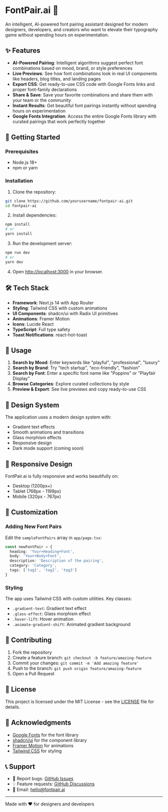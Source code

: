 # FontPair.ai 🎨

An intelligent, AI-powered font pairing assistant designed for modern designers, developers, and creators who want to elevate their typography game without spending hours on experimentation.

## ✨ Features

- **AI-Powered Pairing**: Intelligent algorithms suggest perfect font combinations based on mood, brand, or style preferences
- **Live Previews**: See how font combinations look in real UI components like headers, blog titles, and landing pages
- **Export CSS**: Get ready-to-use CSS code with Google Fonts links and proper font-family declarations
- **Share & Save**: Save your favorite combinations and share them with your team or the community
- **Instant Results**: Get beautiful font pairings instantly without spending hours on experimentation
- **Google Fonts Integration**: Access the entire Google Fonts library with curated pairings that work perfectly together

## 🚀 Getting Started

### Prerequisites

- Node.js 18+ 
- npm or yarn

### Installation

1. Clone the repository:
```bash
git clone https://github.com/yourusername/fontpair-ai.git
cd fontpair-ai
```

2. Install dependencies:
```bash
npm install
# or
yarn install
```

3. Run the development server:
```bash
npm run dev
# or
yarn dev
```

4. Open [http://localhost:3000](http://localhost:3000) in your browser.

## 🛠️ Tech Stack

- **Framework**: Next.js 14 with App Router
- **Styling**: Tailwind CSS with custom animations
- **UI Components**: shadcn/ui with Radix UI primitives
- **Animations**: Framer Motion
- **Icons**: Lucide React
- **TypeScript**: Full type safety
- **Toast Notifications**: react-hot-toast

## 🎯 Usage

1. **Search by Mood**: Enter keywords like "playful", "professional", "luxury"
2. **Search by Brand**: Try "tech startup", "eco-friendly", "fashion"
3. **Search by Font**: Enter a specific font name like "Poppins" or "Playfair Display"
4. **Browse Categories**: Explore curated collections by style
5. **Preview & Export**: See live previews and copy ready-to-use CSS

## 🎨 Design System

The application uses a modern design system with:
- Gradient text effects
- Smooth animations and transitions
- Glass morphism effects
- Responsive design
- Dark mode support (coming soon)

## 📱 Responsive Design

FontPair.ai is fully responsive and works beautifully on:
- Desktop (1200px+)
- Tablet (768px - 1199px)
- Mobile (320px - 767px)

## 🔧 Customization

### Adding New Font Pairs

Edit the `sampleFontPairs` array in `app/page.tsx`:

```typescript
const newFontPair = {
  heading: 'Your+Heading+Font',
  body: 'Your+Body+Font',
  description: 'Description of the pairing',
  category: 'Category',
  tags: ['tag1', 'tag2', 'tag3']
}
```

### Styling

The app uses Tailwind CSS with custom utilities. Key classes:
- `.gradient-text`: Gradient text effect
- `.glass-effect`: Glass morphism effect
- `.hover-lift`: Hover animation
- `.animate-gradient-shift`: Animated gradient background

## 🤝 Contributing

1. Fork the repository
2. Create a feature branch: `git checkout -b feature/amazing-feature`
3. Commit your changes: `git commit -m 'Add amazing feature'`
4. Push to the branch: `git push origin feature/amazing-feature`
5. Open a Pull Request

## 📄 License

This project is licensed under the MIT License - see the [LICENSE](LICENSE) file for details.

## 🙏 Acknowledgments

- [Google Fonts](https://fonts.google.com/) for the font library
- [shadcn/ui](https://ui.shadcn.com/) for the component library
- [Framer Motion](https://www.framer.com/motion/) for animations
- [Tailwind CSS](https://tailwindcss.com/) for styling

## 📞 Support

- 🐛 Report bugs: [GitHub Issues](https://github.com/yourusername/fontpair-ai/issues)
- 💡 Feature requests: [GitHub Discussions](https://github.com/yourusername/fontpair-ai/discussions)
- 📧 Email: hello@fontpair.ai

---

Made with ❤️ for designers and developers
